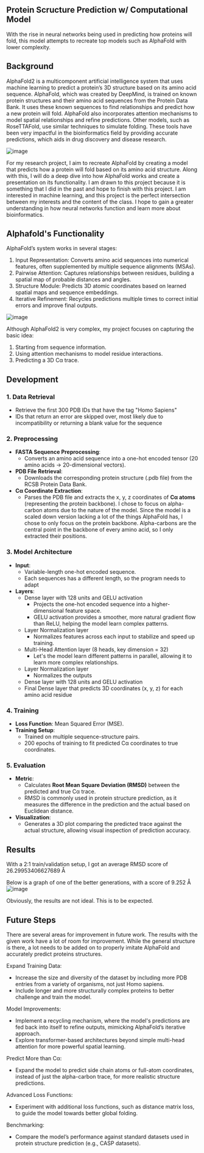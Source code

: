 ## **Protein Scructure Prediction w/ Computational Model**
With the rise in neural networks being used in predicting how proteins will fold, this model attempts to recreate top models such as AlphaFold with lower complexity. 

## Background
AlphaFold2 is a multicomponent artificial intelligence system that uses machine learning to predict a protein’s 3D structure based on its amino acid sequence. AlphaFold, which was created by DeepMind, is trained on known protein structures and their amino acid sequences from the Protein Data Bank. It uses these known sequences to find relationships and predict how a new protein will fold. AlphaFold also incorporates attention mechanisms to model spatial relationships and refine predictions. Other models, such as RoseTTAFold, use similar techniques to simulate folding. These tools have been very impactful in the bioinformatics field by providing accurate predictions, which aids in drug discovery and disease research. 

![image](https://github.com/user-attachments/assets/5947bf02-c77c-46f8-8ba6-3d08625ea56e)

For my research project, I aim to recreate AlphaFold by creating a model that predicts how a protein will fold based on its amino acid structure. Along with this, I will do a deep dive into how AlphaFold works and create a presentation on its functionality. I am drawn to this project because it is something that I did in the past and hope to finish with this project. I am interested in machine learning, and this project is the perfect intersection between my interests and the content of the class. I hope to gain a greater understanding in how neural networks function and learn more about bioinformatics. 

## Alphafold's Functionality
AlphaFold’s system works in several stages:
1. Input Representation: Converts amino acid sequences into numerical features, often supplemented by multiple sequence alignments (MSAs).
2. Pairwise Attention: Captures relationships between residues, building a spatial map of probable distances and angles.
3. Structure Module: Predicts 3D atomic coordinates based on learned spatial maps and sequence embeddings.
4. Iterative Refinement: Recycles predictions multiple times to correct initial errors and improve final outputs.

![image](https://github.com/user-attachments/assets/27f5f46c-d66a-44c8-a2b0-d40f0edf04f9)

Although AlphaFold2 is very complex, my project focuses on capturing the basic idea:
1. Starting from sequence information.
2. Using attention mechanisms to model residue interactions.
3. Predicting a 3D Cα trace.

## Development
### 1. Data Retrieval
- Retrieve the first 300 PDB IDs that have the tag "Homo Sapiens"
- IDs that return an error are skipped over, most likely due to incompatibility or returning a blank value for the sequence

### 2. Preprocessing
- **FASTA Sequence Preprocessing**:  
  - Converts an amino acid sequence into a one-hot encoded tensor (20 amino acids → 20-dimensional vectors).
- **PDB File Retrieval**:  
  - Downloads the corresponding protein structure (.pdb file) from the RCSB Protein Data Bank.
- **Cα Coordinate Extraction**:  
  - Parses the PDB file and extracts the x, y, z coordinates of **Cα atoms** (representing the protein backbone).
I chose to focus on alpha-carbon atoms due to the nature of the model. Since the model is a scaled down version lacking a lot of the things AlphaFold has, I chose to only focus on the protein backbone. Alpha-carbons are the central point in the backbone of every amino acid, so I only extracted their positions. 

### 3. Model Architecture
- **Input**:  
  - Variable-length one-hot encoded sequence.
  - Each sequences has a different length, so the program needs to adapt
- **Layers**:
  - Dense layer with 128 units and GELU activation
    - Projects the one-hot encoded sequence into a higher-dimensional feature space.
    - GELU activation provides a smoother, more natural gradient flow than ReLU, helping the model learn complex patterns.
  - Layer Normalization layer
    - Normalizes features across each input to stabilize and speed up training.
  - Multi-Head Attention layer (8 heads, key dimension = 32)
    - Let's the model learn different patterns in parallel, allowing it to learn more complex relationships. 
  - Layer Normalization layer
    - Normalizes the outputs
  - Dense layer with 128 units and GELU activation
  - Final Dense layer that predicts 3D coordinates (x, y, z) for each amino acid residue

### 4. Training
- **Loss Function**: Mean Squared Error (MSE).
- **Training Setup**:
  - Trained on multiple sequence-structure pairs. 
  - 200 epochs of training to fit predicted Cα coordinates to true coordinates.

### 5. Evaluation
- **Metric**:  
  - Calculates **Root Mean Square Deviation (RMSD)** between the predicted and true Cα trace.
  - RMSD is commonly used in protein structure prediction, as it measures the difference in the prediction and the actual based on Euclidean distance. 
- **Visualization**:  
  - Generates a 3D plot comparing the predicted trace against the actual structure, allowing visual inspection of prediction accuracy.

## Results
With a 2:1 train/validation setup, I got an average RMSD score of 26.29953406627689 Å

Below is a graph of one of the better generations, with a score of 9.252 Å
![image](https://github.com/user-attachments/assets/81c9e9b5-bd45-4aa3-b037-096eb4920eac)

Obviously, the results are not ideal. This is to be expected. 

## Future Steps
There are several areas for improvement in future work. The results with the given work have a lot of room for improvement. While the general structure is there, a lot needs to be added on to properly imitate AlphaFold and accurately predict proteins structures. 

Expand Training Data:
  - Increase the size and diversity of the dataset by including more PDB entries from a variety of organisms, not just Homo sapiens.
  - Include longer and more structurally complex proteins to better challenge and train the model.

Model Improvements:
- Implement a recycling mechanism, where the model's predictions are fed back into itself to refine outputs, mimicking AlphaFold’s iterative approach.
- Explore transformer-based architectures beyond simple multi-head attention for more powerful spatial learning.

Predict More than Cα:
- Expand the model to predict side chain atoms or full-atom coordinates, instead of just the alpha-carbon trace, for more realistic structure predictions.

Advanced Loss Functions:
- Experiment with additional loss functions, such as distance matrix loss, to guide the model towards better global folding.

Benchmarking:
- Compare the model’s performance against standard datasets used in protein structure prediction (e.g., CASP datasets).
